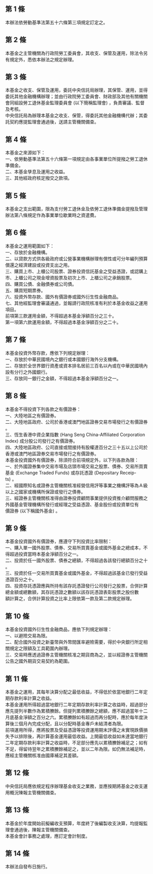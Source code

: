 第 1 條
-------
本辦法依勞動基準法第五十六條第三項規定訂定之。

第 2 條
-------
本基金之主管機關為行政院勞工委員會，其收支、保管及運用，除法令另  
有規定外，悉依本辦法之規定辦理。

第 3 條
-------
本基金之收支、保管及運用，委託中央信託局辦理，其保管、運用，並得  
委託其他金融機構辦理；並由行政院勞工委員會、財政部及其他有關機關  
會同組設勞工退休基金監理委員會 (以下簡稱監理會) ，負責審議、監督  
及考核。  
中央信託局為辦理本基金之收支、保管，得委託其他金融機構代辦；其委  
託契約應提監理會通過後，送請主管機關備查。

第 4 條
-------
本基金之來源如下：  
一、依勞動基準法第五十六條第一項規定由各事業單位所提撥之勞工退休  
    準備金。  
二、本基金孳息及運用之收益。  
三、其他經政府核定撥交之款項。

第 5 條
-------
本基金之支出範圍，限為支付勞工退休金及依勞工退休準備金提撥及管理  
辦法第八條規定作為事業單位歇業時之資遣費。

第 6 條
-------
本基金之運用範圍如下：  
一、存放於金融機構。  
二、以貸款方式供各級政府或公營事業機構辦理有償性或可分年編列預算  
    償還之經濟建設或投資支出之用。  
三、購買上市、上櫃公司股票、證券投資信託基金之受益憑證，或認購上  
    市、上櫃公司之現金增資股票及初次上市、上櫃公司之承銷股票。  
四、購買公債、金融債券或公司債。  
五、購買短期票券。  
六、投資外幣存款、國外有價證券或國外衍生性金融商品。  
七、其他經監理會審議通過，並報請行政院核准有利於本基金收益之運用  
    項目。  
前項第三款運用金額，不得超過本基金淨額百分之三十。  
第一項第六款運用金額，不得超過本基金淨額百分之二十。

第 7 條
-------
本基金投資外幣存款，應依下列規定辦理：  
一、存放於中華民國境內之銀行或本國銀行海外分支機構。  
二、存放於全世界銀行資產或資本排名居前三百名以內或在中華民國境內  
    設有分行之外國銀行。  
三、存放同一銀行之金額，不得超過本基金淨額百分之一。

第 8 條
-------
本基金不得投資下列各款之有價證券：  
一、大陸地區之有價證券。  
二、大陸地區政府、公司於香港或澳門地區證券交易市場發行之有價證券  
    。  
三、恆生香港中資企業指數 (Hang Seng China-Affiliated Corporation  
    Index)  成分股公司發行之有價證券。  
四、大陸地區政府、公司直接或間接持有股權達百分之三十五以上公司於  
    香港或澳門地區證券交易市場發行之有價證券。  
本基金投資國外有價證券，除須符合前項規定外，以下列各款為限：  
一、於外國證券集中交易市場及店頭市場交易之股票、債券、交易所買賣  
    基金 (Exchange Traded Funds)  或存託憑證 (Depositary Receip-  
    ts) 。  
二、經國際知名或證券主管機關核准經營信用評等事業之機構評等為Ａ級  
    以上之國家或機構所保證或發行之債券。  
三、經證券主管機關核准得由證券投資顧問事業提供投資推介顧問服務之  
    外國基金管理機構所發行或經理之受益憑證、基金股份或投資單位有  
    價證券 (以下稱國外基金) 。

第 9 條
-------
本基金投資國外有價證券，應遵守下列投資比率限制：  
一、購入單一國外股票、債券、交易所買賣基金或國外基金之總成本，不  
    得超過投資當時本基金淨額百分之一。  
二、投資於任一國外股票、債券之總額，不得超過各該發行總額百分之十  
    。  
三、投資於任一交易所買賣基金或國外基金，不得超過該基金已發行受益  
    憑證百分之十。  
四、投資存託憑證應與所持有該存託憑證發行公司發行之股票，合併計算  
    總金額或總數額，其存託憑證之數額以該存託憑證表彰股票之股份數  
    額計算之，合併計算投資之比率上限依第一款及第二款規定辦理。

第 10 條
--------
本基金投資國外衍生性金融商品，應依下列規定辦理：  
一、以避險交易為限。  
二、配合國外投資之新臺幣與外幣間匯率避險需要，得於中央銀行所定相  
    關規定之限額及工具範圍內辦理。  
三、交易時應透過證券主管機關核准之期貨商為之，並以經證券主管機關  
    公告之國外期貨交易契約為範圍。

第 11 條
--------
本基金之運用，其每年決算分配之最低收益，不得低於依當地銀行二年定  
期存款利率計算之收益。  
本基金運用所得超過當地銀行二年定期存款利率計算之收益時，超過部分  
應先提列半數作為累積賸餘。但提列累積賸餘之總額，應不超過當年十二  
月底基金淨額之百分之六。累積賸餘如有超過而再分配時，應於每年度決  
算後三個月內完成分配，且以分配時基金專戶未結清者為限。  
前項運用所得，應將股票及受益憑證等投資運用期末評價之未實現跌價損  
失予以排除後，再計算基金運用最低收益。上開最低收益如未達當地銀行  
二年定期存款利率計算之收益時，不足部分應先以累積賸餘補足之；如有  
不足，得留待翌年之累積賸餘補足之，並以二年為限。如仍無法補足時，  
應經主管機關核准由國庫補足其差額。

第 12 條
--------
中央信託局應依規定程序辦理基金收支之業務，並應按期將基金之收支運  
用概況陳報主管機關備查。

第 13 條
--------
本基金於年度開始前擬編收支預算，年度終了後編製收支決算，均提報監  
理會通過後，陳報主管機關備查。  
本基金會計事務之處理，應訂定會計制度。

第 14 條
--------
本辦法自發布日施行。

